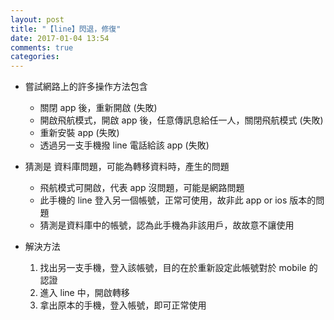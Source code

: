 ```yaml
---
layout: post
title: "【line】閃退，修復"
date: 2017-01-04 13:54
comments: true
categories: 
---
```

- 嘗試網路上的許多操作方法包含
	- 關閉 app 後，重新開啟 (失敗)
  - 開啟飛航模式，開啟 app 後，任意傳訊息給任一人，關閉飛航模式 (失敗)
  - 重新安裝 app (失敗)
  - 透過另一支手機撥 line 電話給該 app (失敗)

- 猜測是 資料庫問題，可能為轉移資料時，產生的問題
	- 飛航模式可開啟，代表 app 沒問題，可能是網路問題
  - 此手機的 line 登入另一個帳號，正常可使用，故非此 app or ios 版本的問題
  - 猜測是資料庫中的帳號，認為此手機為非該用戶，故故意不讓使用
  
- 解決方法
	1. 找出另一支手機，登入該帳號，目的在於重新設定此帳號對於 mobile 的認證
  2. 進入 line 中，開啟轉移
  3. 拿出原本的手機，登入帳號，即可正常使用